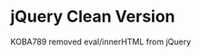 jQuery Clean Version
==================================================

KOBA789 removed eval/innerHTML from jQuery
